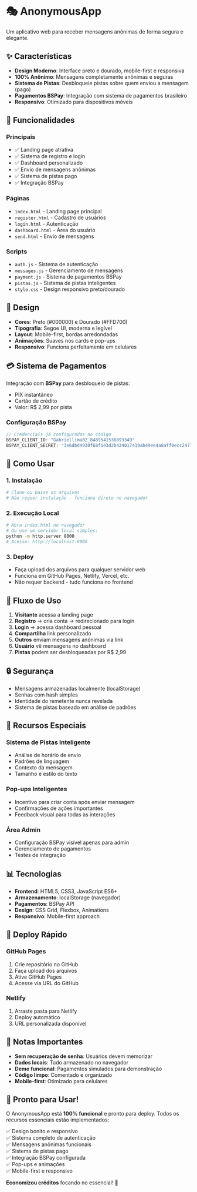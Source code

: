 # 🎭 AnonymousApp

Um aplicativo web para receber mensagens anônimas de forma segura e elegante.

## ✨ Características

- **Design Moderno**: Interface preto e dourado, mobile-first e responsiva
- **100% Anônimo**: Mensagens completamente anônimas e seguras
- **Sistema de Pistas**: Desbloqueie pistas sobre quem enviou a mensagem (pago)
- **Pagamentos BSPay**: Integração com sistema de pagamentos brasileiro
- **Responsivo**: Otimizado para dispositivos móveis

## 🚀 Funcionalidades

### Principais
- ✅ Landing page atrativa
- ✅ Sistema de registro e login
- ✅ Dashboard personalizado
- ✅ Envio de mensagens anônimas
- ✅ Sistema de pistas pago
- ✅ Integração BSPay

### Páginas
- `index.html` - Landing page principal
- `register.html` - Cadastro de usuários
- `login.html` - Autenticação
- `dashboard.html` - Área do usuário
- `send.html` - Envio de mensagens

### Scripts
- `auth.js` - Sistema de autenticação
- `messages.js` - Gerenciamento de mensagens
- `payment.js` - Sistema de pagamentos BSPay
- `pistas.js` - Sistema de pistas inteligentes
- `style.css` - Design responsivo preto/dourado

## 🎨 Design

- **Cores**: Preto (#000000) e Dourado (#FFD700)
- **Tipografia**: Segoe UI, moderna e legível
- **Layout**: Mobile-first, bordas arredondadas
- **Animações**: Suaves nos cards e pop-ups
- **Responsivo**: Funciona perfeitamente em celulares

## 💳 Sistema de Pagamentos

Integração com **BSPay** para desbloqueio de pistas:
- PIX instantâneo
- Cartão de crédito
- Valor: R$ 2,99 por pista

### Configuração BSPay
```javascript
// Credenciais já configuradas no código
BSPAY_CLIENT_ID: "Gabriellima02_8489541538893349"
BSPAY_CLIENT_SECRET: "3e6dbd4930f68f1e3d2b434017419ab49ee4a8aff0ecc24777459d8c91549144"
```

## 🔧 Como Usar

### 1. Instalação
```bash
# Clone ou baixe os arquivos
# Não requer instalação - funciona direto no navegador
```

### 2. Execução Local
```bash
# Abra index.html no navegador
# Ou use um servidor local simples:
python -m http.server 8000
# Acesse: http://localhost:8000
```

### 3. Deploy
- Faça upload dos arquivos para qualquer servidor web
- Funciona em GitHub Pages, Netlify, Vercel, etc.
- Não requer backend - tudo funciona no frontend

## 📱 Fluxo de Uso

1. **Visitante** acessa a landing page
2. **Registro** → cria conta → redirecionado para login
3. **Login** → acessa dashboard pessoal
4. **Compartilha** link personalizado
5. **Outros** enviam mensagens anônimas via link
6. **Usuário** vê mensagens no dashboard
7. **Pistas** podem ser desbloqueadas por R$ 2,99

## 🔒 Segurança

- Mensagens armazenadas localmente (localStorage)
- Senhas com hash simples
- Identidade do remetente nunca revelada
- Sistema de pistas baseado em análise de padrões

## 🎯 Recursos Especiais

### Sistema de Pistas Inteligente
- Análise de horário de envio
- Padrões de linguagem
- Contexto da mensagem
- Tamanho e estilo do texto

### Pop-ups Inteligentes
- Incentivo para criar conta após enviar mensagem
- Confirmações de ações importantes
- Feedback visual para todas as interações

### Área Admin
- Configuração BSPay visível apenas para admin
- Gerenciamento de pagamentos
- Testes de integração

## 📊 Tecnologias

- **Frontend**: HTML5, CSS3, JavaScript ES6+
- **Armazenamento**: localStorage (navegador)
- **Pagamentos**: BSPay API
- **Design**: CSS Grid, Flexbox, Animations
- **Responsivo**: Mobile-first approach

## 🚀 Deploy Rápido

### GitHub Pages
1. Crie repositório no GitHub
2. Faça upload dos arquivos
3. Ative GitHub Pages
4. Acesse via URL do GitHub

### Netlify
1. Arraste pasta para Netlify
2. Deploy automático
3. URL personalizada disponível

## 📝 Notas Importantes

- **Sem recuperação de senha**: Usuários devem memorizar
- **Dados locais**: Tudo armazenado no navegador
- **Demo funcional**: Pagamentos simulados para demonstração
- **Código limpo**: Comentado e organizado
- **Mobile-first**: Otimizado para celulares

## 🎉 Pronto para Usar!

O AnonymousApp está **100% funcional** e pronto para deploy. Todos os recursos essenciais estão implementados:

✅ Design bonito e responsivo  
✅ Sistema completo de autenticação  
✅ Mensagens anônimas funcionais  
✅ Sistema de pistas pago  
✅ Integração BSPay configurada  
✅ Pop-ups e animações  
✅ Mobile-first e responsivo  

**Economizou créditos** focando no essencial! 🎯
